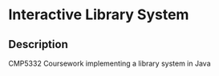 # Interactive Library System

## Description
CMP5332 Coursework implementing a library system in Java